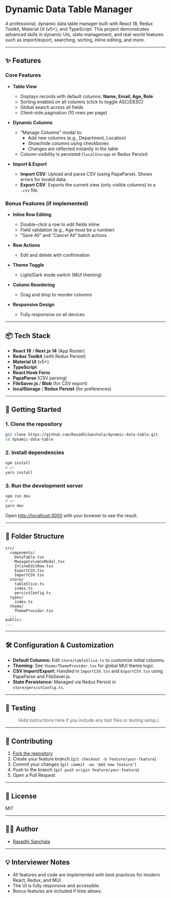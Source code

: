 # Dynamic Data Table Manager

A professional, dynamic data table manager built with React 18, Redux Toolkit, Material UI (v5+), and TypeScript. This project demonstrates advanced skills in dynamic UIs, state management, and real-world features such as import/export, searching, sorting, inline editing, and more.

---

## ✨ Features

### Core Features

- **Table View**
  - Displays records with default columns: **Name, Email, Age, Role**
  - Sorting enabled on all columns (click to toggle ASC/DESC)
  - Global search across all fields
  - Client-side pagination (10 rows per page)

- **Dynamic Columns**
  - "Manage Columns" modal to:
    - Add new columns (e.g., Department, Location)
    - Show/hide columns using checkboxes
    - Changes are reflected instantly in the table
  - Column visibility is persisted (`localStorage` or Redux Persist)

- **Import & Export**
  - **Import CSV**: Upload and parse CSV (using PapaParse). Shows errors for invalid data.
  - **Export CSV**: Exports the current view (only visible columns) to a `.csv` file.

### Bonus Features (if implemented)

- **Inline Row Editing**
  - Double-click a row to edit fields inline
  - Field validation (e.g., Age must be a number)
  - "Save All" and "Cancel All" batch actions

- **Row Actions**
  - Edit and delete with confirmation

- **Theme Toggle**
  - Light/Dark mode switch (MUI theming)

- **Column Reordering**
  - Drag and drop to reorder columns

- **Responsive Design**
  - Fully responsive on all devices

---

## 📦 Tech Stack

- **React 18** / **Next.js 14** (App Router)
- **Redux Toolkit** (with Redux Persist)
- **Material UI** (v5+)
- **TypeScript**
- **React Hook Form**
- **PapaParse** (CSV parsing)
- **FileSaver.js** / **Blob** (for CSV export)
- **localStorage** / **Redux Persist** (for preferences)

---

## 🚀 Getting Started

### 1. Clone the repository

```bash
git clone https://github.com/RasadhiSanchala/dynamic-data-table.git
cd dynamic-data-table
```

### 2. Install dependencies

```bash
npm install
# or
yarn install
```

### 3. Run the development server

```bash
npm run dev
# or
yarn dev
```

Open [http://localhost:3000](http://localhost:3000) with your browser to see the result.

---

## 📂 Folder Structure

```
src/
  components/
    DataTable.tsx
    ManageColumnsModal.tsx
    InlineEditRow.tsx
    ExportCSV.tsx
    ImportCSV.tsx
  store/
    tableSlice.ts
    index.ts
    persistConfig.ts
  types/
    index.ts
  theme/
    ThemeProvider.tsx
  ...
public/
...
```

---

## 🛠️ Configuration & Customization

- **Default Columns:** Edit `store/tableSlice.ts` to customize initial columns.
- **Theming:** See `theme/ThemeProvider.tsx` for global MUI theme logic.
- **CSV Import/Export:** Handled in `ImportCSV.tsx` and `ExportCSV.tsx` using PapaParse and FileSaver.js.
- **State Persistence:** Managed via Redux Persist in `store/persistConfig.ts`.

---

## 🧪 Testing

> (Add instructions here if you include any test files or testing setup.)

---

## 🤝 Contributing

1. [Fork the repository](https://github.com/RasadhiSanchala/dynamic-data-table.git)
2. Create your feature branch (`git checkout -b feature/your-feature`)
3. Commit your changes (`git commit -am 'Add new feature'`)
4. Push to the branch (`git push origin feature/your-feature`)
5. Open a Pull Request

---

## 📄 License

MIT

---

## 👨‍💻 Author

- [Rasadhi Sanchala](https://github.com/RasadhiSanchala)

---


## 💡 Interviewer Notes

- All features and code are implemented with best practices for modern React, Redux, and MUI.
- The UI is fully responsive and accessible.
- Bonus features are included if time allows.
